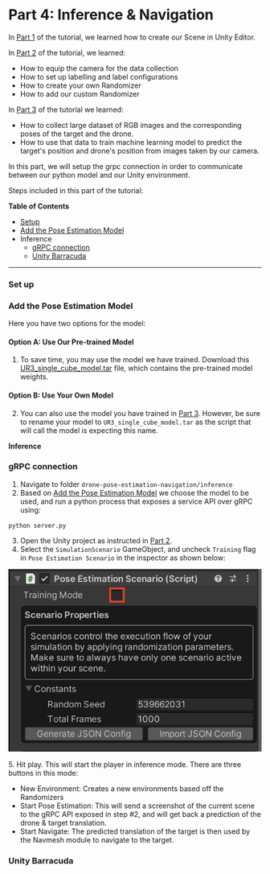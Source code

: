 # Part 4: Inference & Navigation

In [Part 1](1_create_unity_project_with_unity_packages.md) of the tutorial, we learned how to create our Scene in Unity Editor.

In [Part 2](2_set_up_the_scene_for_data_collection.md) of the tutorial, we learned:
* How to equip the camera for the data collection
* How to set up labelling and label configurations
* How to create your own Randomizer 
* How to add our custom Randomizer 

In [Part 3](3_data_collection_and_model_training.md) of the tutorial we learned:
* How to collect large dataset of RGB images and the corresponding poses of the target and the drone. 
* How to use that data to train machine learning model to predict the target's position and drone's position from images taken by our camera.

In this part, we will setup the grpc connection in order to communicate between our python model and our Unity environment.

Steps included in this part of the tutorial:

**Table of Contents**
  - [Setup](#setup)
  - [Add the Pose Estimation Model](#step-2)
  - Inference
    - [gRPC connection](#step-3.1)
    - [Unity Barracuda](#step-3.2)

---

### <a name="setup">Set up</a>

### <a name="step-2">Add the Pose Estimation Model</a>

Here you have two options for the model:

#### Option A: Use Our Pre-trained Model

1. To save time, you may use the model we have trained. Download this [UR3_single_cube_model.tar](https://github.com/Unity-Technologies/drone-pose-estimation-navigation/releases/download/v0.0.1/UR3_single_cube_model.tar) file, which contains the pre-trained model weights.

#### Option B: Use Your Own Model

2. You can also use the model you have trained in [Part 3](3_data_collection_and_model_training.md). However, be sure to rename your model to `UR3_single_cube_model.tar` as the script that will call the model is expecting this name.


**Inference**

### <a name="step-3.1">gRPC connection</a>

1. Navigate to folder `drone-pose-estimation-navigation/inference`
2. Based on [Add the Pose Estimation Model](#step-2) we choose the model to be used, and run a python process that exposes a service API over gRPC using:
```shell
python server.py
```
3. Open the Unity project as instructed in  [Part 2](./2_set_up_the_scene_for_data_collection.md).
4. Select the `SimulationScenario` GameObject, and uncheck `Training` flag in `Pose Estimation Scenario` in the inspector as shown below:

<p align="center">
    <img src="Images/toggle_training.png" />
</p>
5. Hit play. This will start the player in inference mode. There are
three buttons in this mode:


* New Environment: Creates a new environments based off the Randomizers
* Start Pose Estimation: This will send a screenshot of the current scene to the gRPC API exposed in step #2, and 
will get back a prediction of the drone & target translation.
* Start Navigate: The predicted translation of the target is then used by the Navmesh module to navigate to the target.


### <a name="step-3.1">Unity Barracuda</a>